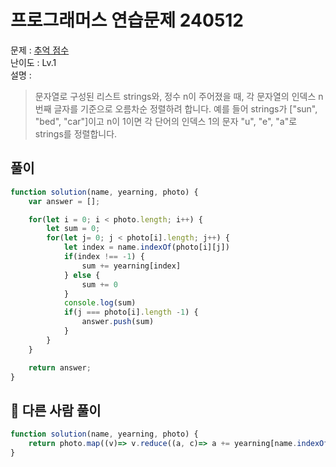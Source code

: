 # 프로그래머스 연습문제 240512

문제 : [추억 점수](https://school.programmers.co.kr/learn/courses/30/lessons/176963)  
난이도 : Lv.1  
설명 :

>문자열로 구성된 리스트 strings와, 정수 n이 주어졌을 때, 각 문자열의 인덱스 n번째 글자를 기준으로 오름차순 정렬하려 합니다. 예를 들어 strings가 ["sun", "bed", "car"]이고 n이 1이면 각 단어의 인덱스 1의 문자 "u", "e", "a"로 strings를 정렬합니다.

## 풀이

``` javascript
function solution(name, yearning, photo) {
    var answer = [];

    for(let i = 0; i < photo.length; i++) {
        let sum = 0;
        for(let j= 0; j < photo[i].length; j++) {
            let index = name.indexOf(photo[i][j])
            if(index !== -1) {
                sum += yearning[index]
            } else {
                sum += 0 
            }
            console.log(sum)
            if(j === photo[i].length -1) {
                answer.push(sum)
            }
        }  
    }

    return answer;
}
```

## 👀 다른 사람 풀이

``` javascript
function solution(name, yearning, photo) {
    return photo.map((v)=> v.reduce((a, c)=> a += yearning[name.indexOf(c)] ?? 0, 0))
}
```
